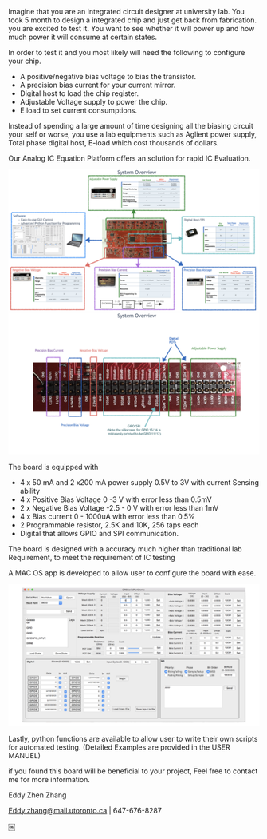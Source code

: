 Imagine that you are an integrated circuit designer at university lab. You took 5 month to design a integrated chip and just get back from fabrication. you are excited to test it. You want to see whether it will power up and how much power it will consume at certain states.

In order to test it and you most likely will need the following to configure your chip.

 - A positive/negative bias voltage to bias the transistor. 
 - A precision bias current for your current mirror.
 - Digital host to load the chip register.
 - Adjustable Voltage supply to power the chip.
 - E load to set current consumptions.

Instead of spending a large amount of time designing all the biasing circuit your self 
or worse, you use a lab equipments such as Aglient power supply,  Total phase digital host, E-load which cost thousands of dollars.

Our Analog IC Equation Platform offers an solution for rapid IC Evaluation.

![alt tag](https://raw.githubusercontent.com/eddyzhangGit/analog-IC-EVA-board/master/image/2017_ECE496_Poster_final.001.jpeg)
![alt tag](https://raw.githubusercontent.com/eddyzhangGit/analog-IC-EVA-board/master/image/2017_ECE496_Poster_final.002.jpeg)



The board is equipped with 

- 4 x 50 mA and 2 x200 mA power supply 0.5V to 3V with current Sensing ability
- 4 x Positive Bias Voltage 0 -3 V with error less than 0.5mV
- 2 x Negative Bias Voltage -2.5 - 0 V with error less than 1mV
- 4 x Bias current 0 - 1000uA with error less than 0.5%
- 2 Programmable resistor, 2.5K and 10K, 256 taps each
- Digital that allows GPIO and SPI communication.

The board is designed with a accuracy much higher than traditional lab Requirement,  to meet the requirement of IC testing


A MAC OS app is developed to allow user to  configure the board with ease.


![alt tag](https://raw.githubusercontent.com/eddyzhangGit/analog-IC-EVA-board/master/image/2017_ECE496_Poster_final2.003.jpeg)

Lastly, python functions are available to allow user to write their own scripts for automated testing. 
(Detailed Examples are provided in the USER MANUEL)
 
if you found this board will be beneficial to your project, Feel free to contact me for more information.

Eddy Zhen Zhang

Eddy.zhang@mail.utoronto.ca
 | 647-676-8287



￼
